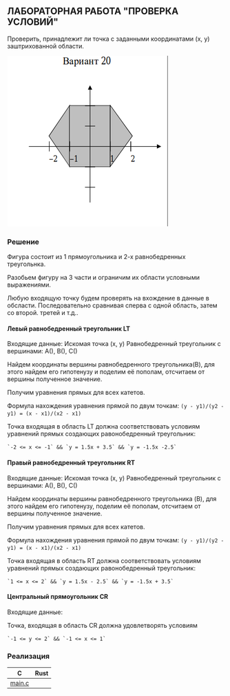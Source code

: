 ## ЛАБОРАТОРНАЯ РАБОТА "ПРОВЕРКА УСЛОВИЙ" 

Проверить, принадлежит ли точка с заданными координатами (x, y) заштрихованной области. 

![/lab1-20.png](lab1-20.png)


### Решение

Фигура состоит из 1 прямоугольника и 2-х равнобедренных треугольнка.

Разобьем фигуру на 3 части и ограничим их области условными выражениями.

Любую входящую точку будем проверять на вхождение в данные в обсласти. Последовательно сравнивая сперва с одной область, затем со второй. третей и т.д..

#### Левый равнобедренный треугольник LT

Входящие данные: Искомая точка (x, y)
Равнобедренный треугольник с вершинами: A(), B(), C()

Найдем координаты вершины равнобедренного треугольника(B), для этого найдем его гипотенузу и поделим её пополам, отсчитаем от вершины полученное значение.

Получим уравнения прямых для всех катетов.

Формула нахождения уравнения прямой по двум точкам: `(y - y1)/(y2 - y1) = (x - x1)/(x2 - x1)`

Точка входящая в область LT должна соответствовать условиям уравнений прямых создающих равонобедренный треугольник:

    `-2 <= x <= -1` && `y = 1.5x + 3.5` && `y = -1.5x -2.5`

#### Правый равнобедренный треугольник RT

Входящие данные: Искомая точка (x, y)
Равнобедренный треугольник с вершинами: A(), B(), C()

Найдем координаты вершины равнобедренного треугольника (B), для этого найдем его гипотенузу, поделим её пополам, отсчитаем от вершины полученное значение.

Получим уравнения прямых для всех катетов.

Формула нахождения уравнения прямой по двум точкам: `(y - y1)/(y2 - y1) = (x - x1)/(x2 - x1)`

Точка входящая в область RT должна соответствовать условиям уравнений прямых создающих равонобедренный треугольник:

    `1 <= x <= 2` && `y = 1.5x - 2.5` && `y = -1.5x + 3.5`

#### Центральный прямоугольник CR

Входящие данные:

Точка, входящая в область CR должна удовлетворять условиям

    `-1 <= y <= 2` && `-1 <= x <= 1`

### Реализация

| C | Rust |
|:----:|:------:|
| [main.c](c/main.c) |  |